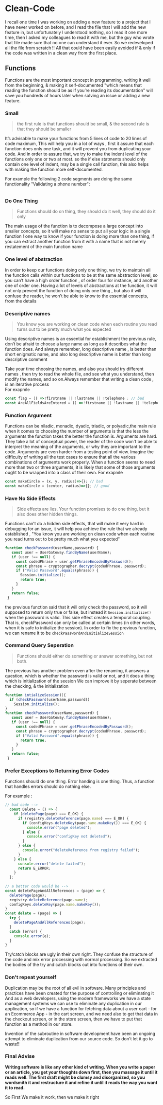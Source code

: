 # Clean-Code

I recall one time I was working on adding a new feature to a project that I have never worked on before, and I read the file that I will add the new feature in, but unfortunately I understood nothing, so I read it one more time, then I asked my colleagues to read it with me, but the guy who wrote that file made sure that no one can understand it ever. So we redeveloped all the file from scratch !!
All that could have been easily avoided if & only if the code was written in a clean way from the first place.


## Functions

Functions are the most important concept in programming, writing it well from the beginning, & making it self-documented "which means that reading the function should be as if you’re reading its documentation" will save you hundreds of hours later when solving an issue or adding a new feature. 

### Small
> the first rule is that functions should be small, & the second rule is that they should be smaller 

It’s advisable to make your functions from 5 lines of code to 20 lines of code maximum,
This will help you in a lot of ways , first it assure that each function does only one task, and it will prevent you from duplicating your code.
And in order to assure that, we try to make the indent level of the functions only one or two at most. so the if else statments should only contain one level of indent, may be a single call function, this also helps with making the function more self-documented.

For example the following 2 code segments are doing the same functionality "Validating a phone number":

``` javascript


```
### Do One Thing

> Functions should do on thing, they should do it well, they should do it only

The main usage of the function is to decompose a large concept into smaller concepts, so it will make no sense to put all your logic in a single function !
one way to know  if your function is doing more than one thing, if you can extract another function from it with a name that is not merely restatement of the main function name  

### One level of abstraction 

In order to keep our functions doing only one thing, we try to maintain all the function calls within our functions to be at the same abstraction level, so you can’t have a high order function , of order four for instance, and another one of order one.
Having a lot of levels of abstractions at the function, it will not only prevent the function of doing only one thing , but also it will confuse the reader, he won’t be able to know to the essential concepts, from the details   

### Descriptive names

> You know you are working on clean code when each routine you read turns out to be pretty much what you expected

Using descriptive names is an essential for establishment the previous rule, don’t be afraid to choose a large name as long as it describes what the function does. 
And  always remember, long descriptive name , is better than short enigmatic name, and also  long descriptive name is better than long descriptive comment   

Take your time choosing the names, and also you should try different names , then try to read the whole file, and see what you understand, then modify the names, and so on.Always remember that writing a clean code , is an iterative process    
For exapmle 

``` javascript
const flag = () =>!firstname || !lastname || !telephone ; // bad
const AreAllFieldsAreEntered = () =>!firstname || !lastname || !telephone ; // good
```
  
### Function Argument

Functions can be niladic, monadic, dyadic, triadic, or polyadic,the main rule when it comes to choosing the number of arguments is that  the less the arguments the function takes the better the function is.
Arguments are hard. They take a lot of conceptual power, the reader of the code won't be able to interpret the meaning of the arguments, or why they are important to the code.
Arguments are even harder from a testing point of view. Imagine the difficulty of writing all the test cases to ensure that all the various combinations of arguments work properly.
When a function seems to need more than two or three arguments, it is likely that some of those arguments ought to be wrapped into a class of their own.
For exapmle 
``` javascript
const makeCircle = (x, y, radius)=>{}; // bad 
const makeCircle = (center, radius)=>{}; // good
```
### Have No Side Effects

> Side effects are lies. Your function promises to do one thing, but it also does other hidden things.

Functions can't do a hidden side effects, that will make it very hard in debugging for an issue, it will help you achieve the rule that we already established , "You know you are working on clean code when each routine you read turns out to be pretty much what you expected"
``` javascript
function checkPassword(userName,password) {
   const user = UserGateway.findByName(userName);
   if (user !== null) {
     const codedPhrase = user.getPhraseEncodedByPassword();
     const phrase = cryptographer.decrypt(codedPhrase, password);
     if ("Valid Password".equals(phrase)) {
       Session.initialize();
       return true;
     }
   }
   return false;
 }
```
the previous function said that it will only check the password, so it will supposed to return only true or false, but instead it ``` Session.initialize() ``` when the password  is valid.
This side effect creates a temporal coupling. That is, checkPassword can only be called at certain times (in other words, when it is safe to initialize the session).
In order to fix the previous function, we can rename it to be ```checkPasswordAndInitializeSession``` 

### Command Query Seperation
 
> Functions should either do something or answer something, but not both. 

The previous has another problem even after the renaming, it answers a question, which is whether the password is  valid or not, and it  does a thing which is initialization of the seesion
We can improve it by seperate between the checking, & the initialization
``` javascript
function intializeSession(){
  if (checkPassword(userName,password))
    Session.initialize();   
}
function checkPassword(userName,password) {
   const user = UserGateway.findByName(userName);
   if (user !== null) {
     const codedPhrase = user.getPhraseEncodedByPassword();
     const phrase = cryptographer.decrypt(codedPhrase, password);
     if ("Valid Password".equals(phrase)) {
       return true;
     }
   }
   return false;
 }
```
### Prefer Exceptions to Returning Error Codes

Functions should do one thing. Error handing is one thing. Thus, a function that handles errors should do nothing else.

For example :
``` javascript
// bad code -->
  const Delete = () => {
    if (deletePage(page) === E_OK) {
      if (registry.deleteReference(page.name) === E_OK) {
        if (configKeys.deleteKey(page.name.makeKey()) === E_OK) {
          console.error("page deleted");
        } else {
          console.error("configKey not deleted");
        }
      } else {
        console.error("deleteReference from registry failed");
      }
    } else {
      console.error("delete failed");
      return E_ERROR;
    }
  };
  
// a better code would be -->
const deletePageAndAllReferences = (page) => {
  deletePage(page);
  registry.deleteReference(page.name);
  configKeys.deleteKey(page.name.makeKey());
}
const delete = (page) => {
  try {
    deletePageAndAllReferences(page);
  }
  catch (error) {
    console.error(e);
  }
}
```
Try/catch blocks are ugly in their own right. They confuse the structure of the code and mix error processing with normal processing. So we extracted the bodies of the try and catch blocks out into functions of their own.

### Don't repeat yourself

Duplication may be the root of all evil in software. Many principles and practices have been created for the purpose of controlling or eliminating it
And as a web developers, using the modern frameworks we have a state management systems we can use to eliminate any duplication in our application, 
so if we have a function for fetching data about a user cart - for an Ecommerce App - in the cart screen, and we need also to get that data in the checkout screen, or in the store screen, then we have to put that function as a method  in our store.

Invention of the subroutine in software development have been an ongoing attempt to eliminate duplication from our source code. So don't let it go to waste!!

### Final Advise 
 
**Writing software is like any other kind of writing. When you write a paper or an article, you get your thoughts down first, then you massage it until it reads well. The first draft might be clumsy and disorganized, so you wordsmith it and restructure it and refine it until it reads the way you want it to read.**

So First We make it work, then we make it right  


















